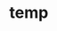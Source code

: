 # temp








































































































































